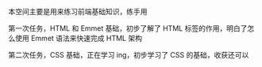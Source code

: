 本空间主要是用来练习前端基础知识，练手用

第一次任务，HTML 和 Emmet 基础，初步了解了 HTML 标签的作用，明白了怎么使用 Emmet 语法来快速完成 HTML 架构

第二次任务，CSS 基础，正在学习 ing，初步学习了 CSS 的基础，收获还可以
